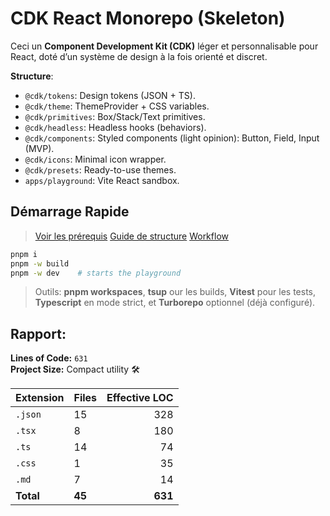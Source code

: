 # CDK React Monorepo (Skeleton)

Ceci un **Component Development Kit (CDK)** léger et personnalisable pour React, doté d’un système de design à la fois orienté et discret.

**Structure**:
- `@cdk/tokens`: Design tokens (JSON + TS).
- `@cdk/theme`: ThemeProvider + CSS variables.
- `@cdk/primitives`: Box/Stack/Text primitives.
- `@cdk/headless`: Headless hooks (behaviors).
- `@cdk/components`: Styled components (light opinion): Button, Field, Input (MVP).
- `@cdk/icons`: Minimal icon wrapper.
- `@cdk/presets`: Ready-to-use themes.
- `apps/playground`: Vite React sandbox.

## Démarrage Rapide

> [Voir les prérequis](./documentation/1.TOOLING.md)
> [Guide de structure](./documentation/2.STRUCTURE.md)
> [Workflow](./documentation/3.WORKFLOW.md)

```bash
pnpm i
pnpm -w build
pnpm -w dev    # starts the playground
```

> Outils: **pnpm workspaces**, **tsup** our les builds, **Vitest** pour les tests, **Typescript** en mode strict, et **Turborepo** optionnel (déjà configuré).

## Rapport:

<!-- LINE_COUNT_PLACEHOLDER_1 -->

**Lines of Code:** `631`  
**Project Size:** Compact utility 🛠️

| Extension | Files | Effective LOC |
|-----------|--------|----------------:|
| `.json` | 15 | 328 |
| `.tsx` | 8 | 180 |
| `.ts` | 14 | 74 |
| `.css` | 1 | 35 |
| `.md` | 7 | 14 |
| **Total** | **45** | **631** |

<!-- LINE_COUNT_PLACEHOLDER_2 -->